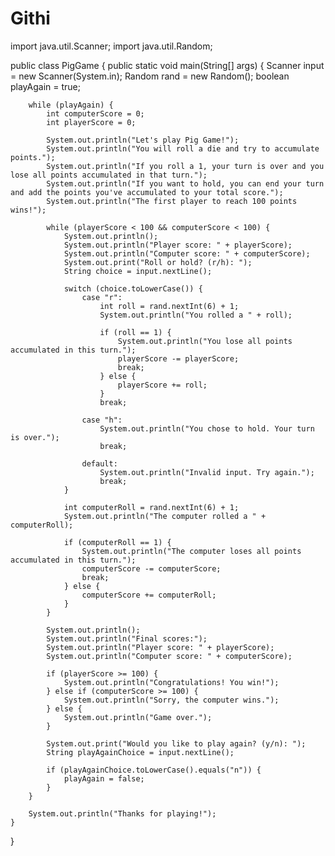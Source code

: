 # Githi
import java.util.Scanner;
import java.util.Random;

public class PigGame {
    public static void main(String[] args) {
        Scanner input = new Scanner(System.in);
        Random rand = new Random();
        boolean playAgain = true;

        while (playAgain) {
            int computerScore = 0;
            int playerScore = 0;

            System.out.println("Let's play Pig Game!");
            System.out.println("You will roll a die and try to accumulate points.");
            System.out.println("If you roll a 1, your turn is over and you lose all points accumulated in that turn.");
            System.out.println("If you want to hold, you can end your turn and add the points you've accumulated to your total score.");
            System.out.println("The first player to reach 100 points wins!");

            while (playerScore < 100 && computerScore < 100) {
                System.out.println();
                System.out.println("Player score: " + playerScore);
                System.out.println("Computer score: " + computerScore);
                System.out.print("Roll or hold? (r/h): ");
                String choice = input.nextLine();

                switch (choice.toLowerCase()) {
                    case "r":
                        int roll = rand.nextInt(6) + 1;
                        System.out.println("You rolled a " + roll);

                        if (roll == 1) {
                            System.out.println("You lose all points accumulated in this turn.");
                            playerScore -= playerScore;
                            break;
                        } else {
                            playerScore += roll;
                        }
                        break;

                    case "h":
                        System.out.println("You chose to hold. Your turn is over.");
                        break;

                    default:
                        System.out.println("Invalid input. Try again.");
                        break;
                }

                int computerRoll = rand.nextInt(6) + 1;
                System.out.println("The computer rolled a " + computerRoll);

                if (computerRoll == 1) {
                    System.out.println("The computer loses all points accumulated in this turn.");
                    computerScore -= computerScore;
                    break;
                } else {
                    computerScore += computerRoll;
                }
            }

            System.out.println();
            System.out.println("Final scores:");
            System.out.println("Player score: " + playerScore);
            System.out.println("Computer score: " + computerScore);

            if (playerScore >= 100) {
                System.out.println("Congratulations! You win!");
            } else if (computerScore >= 100) {
                System.out.println("Sorry, the computer wins.");
            } else {
                System.out.println("Game over.");
            }

            System.out.print("Would you like to play again? (y/n): ");
            String playAgainChoice = input.nextLine();

            if (playAgainChoice.toLowerCase().equals("n")) {
                playAgain = false;
            }
        }

        System.out.println("Thanks for playing!");
    }
}
